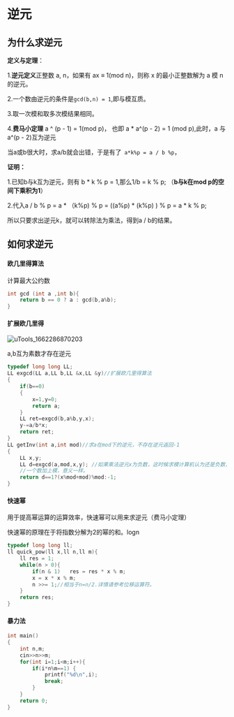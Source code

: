 # 逆元

## 为什么求逆元

**定义与定理**：

1.**逆元定义**正整数 a, n，如果有 ax ≡ 1(mod n)，则称 x 的最小正整数解为 a 模 n的逆元。

2.一个数由逆元的条件是`gcd(b,n) = 1`,即与模互质。

3.取一次模和取多次模结果相同。

4.**费马小定理**  a ^ (p - 1) = 1(mod p)， 也即 a * a^(p - 2) = 1 (mod p),此时，a 与 a^(p - 2)互为逆元

当a或b很大时，求a/b就会出错，于是有了` a*k%p = a / b %p`，

**证明：**

1.已知b与k互为逆元，则有 b * k % p = 1,那么1/b = k % p; （**b与k在mod p的空间下乘积为1**）

2.代入a / b % p = a * （k%p) % p = ((a%p) * (k%p) ) % p = a * k % p;

所以只要求出逆元k，就可以转除法为乘法，得到a / b的结果。

## 如何求逆元

#### 欧几里得算法

计算最大公约数

```c++
int gcd (int a ,int b){
	return b == 0 ? a : gcd(b,a%b);
}
```

#### 扩展欧几里得

![uTools_1662286870203](D:\trial\github\kanodesu.github.io\Algorithm\图片_资源\uTools_1662286870203.png)

a,b互为素数才存在逆元

```c++
typedef long long LL;
LL exgcd(LL a,LL b,LL &x,LL &y)//扩展欧几里得算法 
{
	if(b==0)
	{
		x=1,y=0;
		return a;
	}
	LL ret=exgcd(b,a%b,y,x);
	y-=a/b*x;
	return ret;
}
LL getInv(int a,int mod)//求a在mod下的逆元，不存在逆元返回-1 
{
	LL x,y;
	LL d=exgcd(a,mod,x,y); //如果乘法逆元x为负数，这时候求模计算机认为还是负数，可以再加上mod,必要时abs(mod)。
    //一个数加上模，意义一样。
	return d==1?(x%mod+mod)%mod:-1;
}
```

#### 快速幂 

用于提高幂运算的运算效率，快速幂可以用来求逆元（费马小定理）

快速幂的原理在于将指数分解为2的幂的和。logn

```c++
typedef long long ll;
ll quick_pow(ll x,ll n,ll m){
	ll res = 1;
	while(n > 0){
		if(n & 1)	res = res * x % m;
		x = x * x % m;
		n >>= 1;//相当于n=n/2.详情请参考位移运算符。
	}
	return res;
} 
```

#### 暴力法

```c++
int main()
{
    int n,m;
    cin>>n>>m;
    for(int i=1;i<m;i++){
        if(i*n%m==1) {
            printf("%d\n",i);
            break;
        }
    }
    return 0;
}
```

